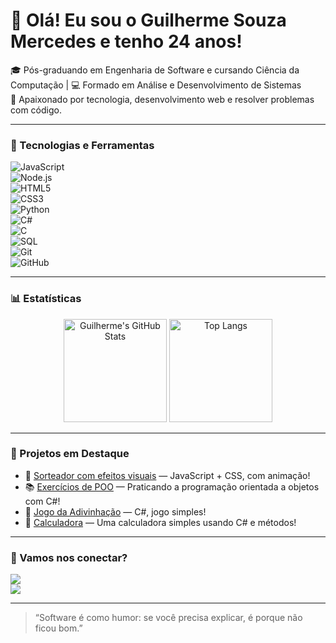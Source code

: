 # 👋 Olá! Eu sou o Guilherme Souza Mercedes e tenho 24 anos!

🎓 Pós-graduando em Engenharia de Software e cursando Ciência da Computação | 💻 Formado em Análise e Desenvolvimento de Sistemas  
🚀 Apaixonado por tecnologia, desenvolvimento web e resolver problemas com código.

---

### 💼 Tecnologias e Ferramentas

![JavaScript](https://img.shields.io/badge/-JavaScript-F7DF1E?style=flat&logo=javascript&logoColor=000)  
![Node.js](https://img.shields.io/badge/-Node.js-339933?style=flat&logo=node.js&logoColor=fff)  
![HTML5](https://img.shields.io/badge/-HTML5-E34F26?style=flat&logo=html5&logoColor=fff)  
![CSS3](https://img.shields.io/badge/-CSS3-1572B6?style=flat&logo=css3&logoColor=fff)  
![Python](https://img.shields.io/badge/-Python-3776AB?style=flat&logo=python&logoColor=white)  
![C#](https://img.shields.io/badge/-C%23-239120?style=flat&logo=c-sharp&logoColor=fff)  
![C](https://img.shields.io/badge/-C-00599C?style=flat&logo=c&logoColor=fff)  
![SQL](https://img.shields.io/badge/-SQL-4479A1?style=flat&logo=mysql&logoColor=fff)  
![Git](https://img.shields.io/badge/-Git-F05032?style=flat&logo=git&logoColor=fff)  
![GitHub](https://img.shields.io/badge/-GitHub-181717?style=flat&logo=github&logoColor=fff)  

---

### 📊 Estatísticas

<p align="center">
  <img src="https://github-readme-stats.vercel.app/api?username=Guilherme-Mercedes&show_icons=true&theme=dracula" alt="Guilherme's GitHub Stats" height="165">
  <img src="https://github-readme-stats.vercel.app/api/top-langs/?username=Guilherme-Mercedes&layout=compact&theme=dracula&langs_count=10" alt="Top Langs" height="165">
</p>

---

### 📂 Projetos em Destaque

- 🎲 [Sorteador com efeitos visuais](https://github.com/Guilherme-Mercedes/sorteador-numeros) — JavaScript + CSS, com animação!
- 📚 [Exercícios de POO](https://github.com/Guilherme-Mercedes/ExercicioPOO2) — Praticando a programação orientada a objetos com C#!
- 🎲 [Jogo da Adivinhação](https://github.com/Guilherme-Mercedes/JogoDaAdivinhacao/tree/master/JogoDaAdivinhacao) — C#, jogo simples!
- 🧮 [Calculadora](https://github.com/Guilherme-Mercedes/Calculadora) — Uma calculadora simples usando C# e métodos!

---

### 🤝 Vamos nos conectar?
<a href = "mailto:guilhermesouzamercedes@gmail.com"><img loading="lazy" src="https://img.shields.io/badge/Gmail-D14836?style=for-the-badge&logo=gmail&logoColor=white" target="_blank"></a>  
<a href="https://www.linkedin.com/in/guilhermemercedes/" target="_blank"><img loading="lazy" src="https://img.shields.io/badge/-LinkedIn-%230077B5?style=for-the-badge&logo=linkedin&logoColor=white" target="_blank"></a>

---

> “Software é como humor: se você precisa explicar, é porque não ficou bom.”

